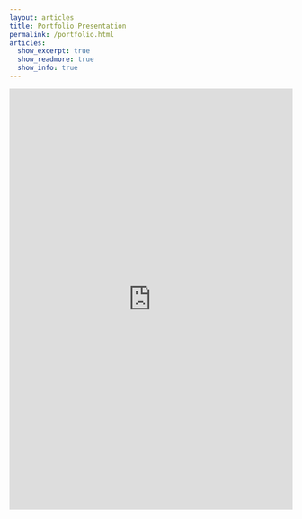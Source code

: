 ```yaml
---
layout: articles
title: Portfolio Presentation
permalink: /portfolio.html
articles:
  show_excerpt: true
  show_readmore: true
  show_info: true
---
```

<style>
.responsive-wrap iframe{ max-width: 100%;}
</style>
<div class="responsive-wrap">
<iframe src="https://docs.google.com/presentation/d/e/2PACX-1vTmsacaDuCKHP_HVPYx-otrYOsA2D3rrweWENcmiVOrrW_hjtVIETrd7hbFwukFUIIzIQBo4X3p3fly/embed?start=false&loop=false&delayms=30000" frameborder="0" width="1280" height="749" allowfullscreen="true" mozallowfullscreen="true" webkitallowfullscreen="true"></iframe>

</div>